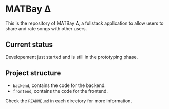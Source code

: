 # MATBay Δ
This is the repository of MATBay Δ, a fullstack application to allow users to share and rate songs with other users.

## Current status
Developement just started and is still in the prototyping phase.

## Project structure

* `backend`, contains the code for the backend. 
* `frontend`, contains the code for the frontend.

Check the `README.md` in each directory for more information.
